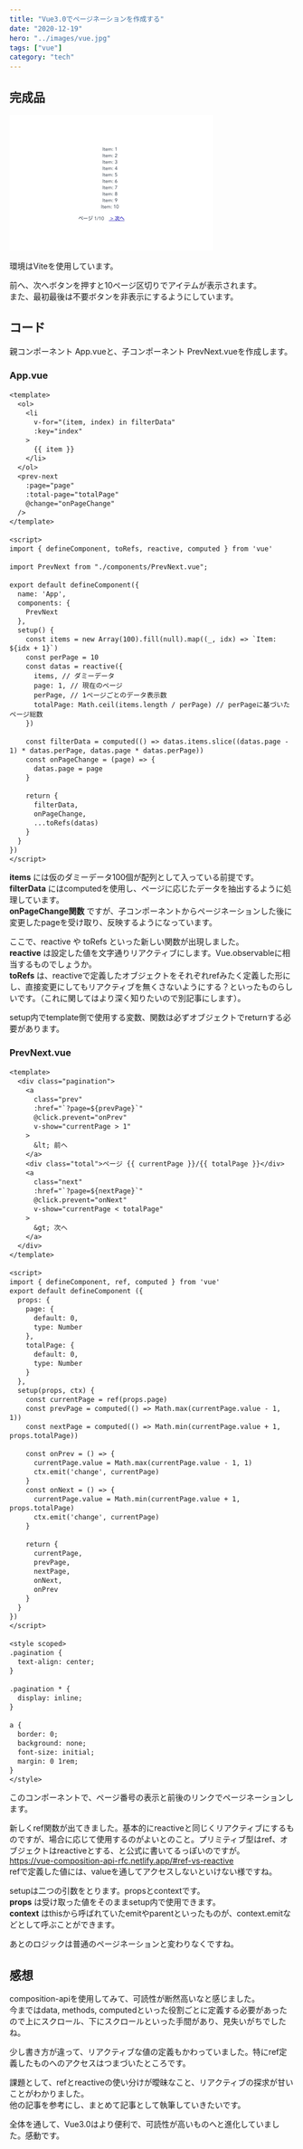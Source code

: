 ```yaml
---
title: "Vue3.0でページネーションを作成する"
date: "2020-12-19"
hero: "../images/vue.jpg"
tags: ["vue"]
category: "tech"
---
```


## 完成品
![demo](pagination-vue.gif)

環境はViteを使用しています。

前へ、次へボタンを押すと10ページ区切りでアイテムが表示されます。  
また、最初最後は不要ボタンを非表示にするようにしています。

## コード
親コンポーネント App.vueと、子コンポーネント PrevNext.vueを作成します。

### App.vue

```js:title=App.vue
<template>
  <ol>
    <li
      v-for="(item, index) in filterData"
      :key="index"
    >
      {{ item }}
    </li>
  </ol>
  <prev-next
    :page="page"
    :total-page="totalPage"
    @change="onPageChange"
  />
</template>

<script>
import { defineComponent, toRefs, reactive, computed } from 'vue'

import PrevNext from "./components/PrevNext.vue";

export default defineComponent({
  name: 'App',
  components: {
    PrevNext
  },
  setup() {
    const items = new Array(100).fill(null).map((_, idx) => `Item: ${idx + 1}`)
    const perPage = 10
    const datas = reactive({
      items, // ダミーデータ
      page: 1, // 現在のページ
      perPage, // 1ページごとのデータ表示数
      totalPage: Math.ceil(items.length / perPage) // perPageに基づいたページ総数
    })

    const filterData = computed(() => datas.items.slice((datas.page - 1) * datas.perPage, datas.page * datas.perPage))
    const onPageChange = (page) => {
      datas.page = page
    }

    return {
      filterData,
      onPageChange,
      ...toRefs(datas)
    }
  }
})
</script>
```

__items__ には仮のダミーデータ100個が配列として入っている前提です。  
__filterData__ にはcomputedを使用し、ページに応じたデータを抽出するように処理しています。  
__onPageChange関数__ ですが、子コンポーネントからページネーションした後に変更したpageを受け取り、反映するようになっています。

ここで、reactive や toRefs といった新しい関数が出現しました。  
__reactive__ は設定した値を文字通りリアクティブにします。Vue.observableに相当するものでしょうか。  
__toRefs__ は、reactiveで定義したオブジェクトをそれぞれrefみたく定義した形にし、直接変更にしてもリアクティブを無くさないようにする？といったものらしいです。（これに関してはより深く知りたいので別記事にします）。

setup内でtemplate側で使用する変数、関数は必ずオブジェクトでreturnする必要があります。

<adsense></adsense>

### PrevNext.vue
```js:title=PrevNext.vue
<template>
  <div class="pagination">
    <a
      class="prev"
      :href="`?page=${prevPage}`"
      @click.prevent="onPrev"
      v-show="currentPage > 1"
    >
      &lt; 前へ
    </a>
    <div class="total">ページ {{ currentPage }}/{{ totalPage }}</div>
    <a
      class="next"
      :href="`?page=${nextPage}`"
      @click.prevent="onNext"
      v-show="currentPage < totalPage"
    >
      &gt; 次へ
    </a>
  </div>
</template>

<script>
import { defineComponent, ref, computed } from 'vue'
export default defineComponent ({
  props: {
    page: {
      default: 0,
      type: Number
    },
    totalPage: {
      default: 0,
      type: Number
    }
  },
  setup(props, ctx) {
    const currentPage = ref(props.page)
    const prevPage = computed(() => Math.max(currentPage.value - 1, 1))
    const nextPage = computed(() => Math.min(currentPage.value + 1, props.totalPage))

    const onPrev = () => {
      currentPage.value = Math.max(currentPage.value - 1, 1)
      ctx.emit('change', currentPage)
    }
    const onNext = () => {
      currentPage.value = Math.min(currentPage.value + 1, props.totalPage)
      ctx.emit('change', currentPage)
    }

    return {
      currentPage,
      prevPage,
      nextPage,
      onNext,
      onPrev
    }
  }
})
</script>

<style scoped>
.pagination {
  text-align: center;
}

.pagination * {
  display: inline;
}

a {
  border: 0;
  background: none;
  font-size: initial;
  margin: 0 1rem;
}
</style>
```
このコンポーネントで、ページ番号の表示と前後のリンクでページネーションします。

新しくref関数が出てきました。基本的にreactiveと同じくリアクティブにするものですが、場合に応じて使用するのがよいとのこと。プリミティブ型はref、オブジェクトはreactiveとする、と公式に書いてるっぽいのですが。  
[https://vue-composition-api-rfc.netlify.app/#ref-vs-reactive
](https://vue-composition-api-rfc.netlify.app/#ref-vs-reactive)  
refで定義した値には、valueを通してアクセスしないといけない様ですね。

setupは二つの引数をとります。propsとcontextです。  
__props__ は受け取った値をそのままsetup内で使用できます。  
__context__ はthisから呼ばれていたemitやparentといったものが、context.emitなどとして呼ぶことができます。

あとのロジックは普通のページネーションと変わりなくですね。

## 感想
composition-apiを使用してみて、可読性が断然高いなと感じました。  
今まではdata, methods, computedといった役割ごとに定義する必要があったので上にスクロール、下にスクロールといった手間があり、見失いがちでしたね。

少し書き方が違って、リアクティブな値の定義もかわっていました。特にref定義したものへのアクセスはつまづいたところです。

課題として、refとreactiveの使い分けが曖昧なこと、リアクティブの探求が甘いことがわかりました。  
他の記事を参考にし、まとめて記事として執筆していきたいです。

全体を通して、Vue3.0はより便利で、可読性が高いものへと進化していました。感動です。
